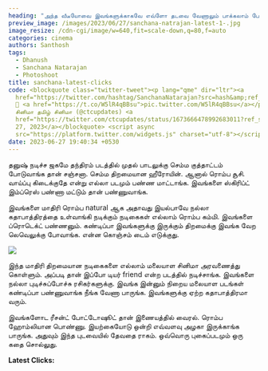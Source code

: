 ```yaml
---
heading: "அந்த வீடீயோவை இவங்களுக்காகவே எவ்ளோ தடவை வேணாலும் பாக்கலாம் போலையே.. சஞ்சனா.. "
preview_image: /images/2023/06/27/sanchana-natrajan-latest-1-.jpg
image_resize: /cdn-cgi/image/w=640,fit=scale-down,q=80,f=auto
categories: cinema
authors: Santhosh
tags:
  - Dhanush
  - Sanchana Natarajan
  - Photoshoot
title: sanchana-latest-clicks
code: <blockquote class="twitter-tweet"><p lang="qme" dir="ltr"><a
  href="https://twitter.com/hashtag/SanchanaNatarajan?src=hash&amp;ref_src=twsrc%5Etfw">#SanchanaNatarajan</a>
  🤍 <a href="https://t.co/W5lR4qBBsu">pic.twitter.com/W5lR4qBBsu</a></p>&mdash;
  சினிமா தமிழ் சினிமா (@ctcupdates) <a
  href="https://twitter.com/ctcupdates/status/1673666478992683011?ref_src=twsrc%5Etfw">June
  27, 2023</a></blockquote> <script async
  src="https://platform.twitter.com/widgets.js" charset="utf-8"></script>
date: 2023-06-27 19:40:34 +0530
---
```

தனுஷ் நடிச்ச ஜகமே தந்திரம் படத்தில் முதல் பாடலுக்கு செம்ம குத்தாட்டம் போடுவாங்க தான் சஞ்சனா. செம்ம திறமையான ஹீரோயின். ஆனால் ரொம்ப சூசி. வாய்ப்பு கிடைக்குதே என்று எல்லா படமும் பண்ண மாட்டாங்க. இவங்களை ஸ்கிரிப்ட் இம்ப்ரெஸ் பண்ணா மட்டும் தான் பண்ணுவாங்க. 

இவங்களை மாதிரி ரொம்ப natural ஆக அதாவது இயல்பாவே நல்லா கதாபாத்திரத்தை உள்வாங்கி நடிக்கும் நடிகைகள் எல்லாம் ரொம்ப கம்மி. இவங்களை ப்ரொடெக்ட் பண்ணனும். கண்டிப்பா இவங்களுக்கு இருக்கும் திறமைக்கு இவங்க வேற லெவெலுக்கு போவாங்க. என்ன கொஞ்சம் டைம் எடுக்குது. 

![](/images/2023/06/27/sanchana-natrajan-latest-2-.jpg)

இந்த மாதிரி திறமையான நடிகைகளை எல்லாம் மலையாள சினிமா அரவணைத்து கொள்ளும். அப்படி தான் இப்போ டியர் friend என்ற படத்தில் நடிச்சாங்க. இவங்களை நல்லா புடிச்சுப்போச்சு ரசிகர்களுக்கு. இவங்க இன்னும் நிறைய மலையாள படங்கள் கண்டிப்பா பண்ணுவாங்க நீங்க வேணா பாருங்க. இவங்களுக்கு ஏற்ற கதாபாத்திரமா வரும். 

இவங்களோட ரீசன்ட் போட்டோஷூட் தான் இணையத்தில் வைரல். ரொம்ப ஹோம்லியான பொண்ணு. இயற்கையோடு ஒன்றி எவ்வளவு அழகா இருக்காங்க பாருங்க. அதுவும் இந்த புடவையில் தேவதை ராகம். ஒவ்வொரு புகைப்படமும் ஒரு கதை சொல்லுது. 

**L﻿atest Clicks:**